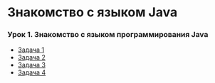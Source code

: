 # Знакомство с языком Java

### Урок 1. Знакомство с языком программирования Java
* [Задача 1]()
* [Задача 2]()
* [Задача 3]()
* [Задача 4]()
